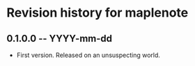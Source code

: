# Revision history for maplenote

## 0.1.0.0 -- YYYY-mm-dd

* First version. Released on an unsuspecting world.
